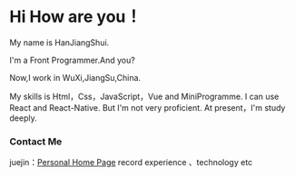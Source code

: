 # Hi How are you！

My name is HanJiangShui.

I'm a Front Programmer.And you?

Now,I work in WuXi,JiangSu,China.

My skills is Html，Css，JavaScript，Vue and MiniProgramme. I can use React and React-Native. But I'm not very proficient. At present，I'm study deeply.

### Contact Me
juejin：[Personal Home Page](https://juejin.cn/user/4037062426110519) record experience 、technology etc


